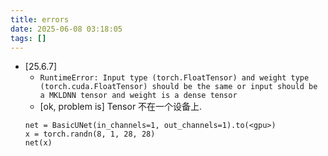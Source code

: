 ```yaml
---
title: errors
date: 2025-06-08 03:18:05
tags: []
---
```

- [25.6.7]
    - `RuntimeError: Input type (torch.FloatTensor) and weight type (torch.cuda.FloatTensor) should be the same or input should be a MKLDNN tensor and weight is a dense tensor`
    - [ok, problem is] Tensor 不在一个设备上.
    ```
    net = BasicUNet(in_channels=1, out_channels=1).to(<gpu>)
    x = torch.randn(8, 1, 28, 28)
    net(x)
    ```

